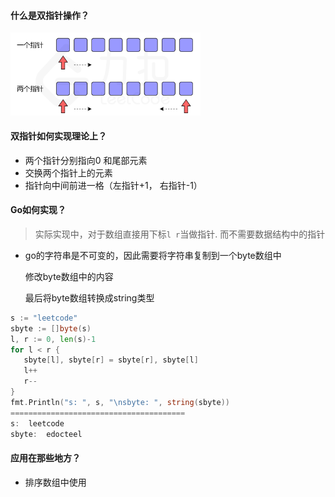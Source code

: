 #### 什么是双指针操作？

<img src="pic/%E7%90%86%E8%AE%BA.assets/image-20220308173857772.png" alt="image-20220308173857772" style="zoom:33%;" />



#### 双指针如何实现理论上？

- 两个指针分别指向0 和尾部元素
- 交换两个指针上的元素
- 指针向中间前进一格（左指针+1， 右指针-1）



#### Go如何实现？

> 实际实现中，对于数组直接用下标`l r`当做指针. 而不需要数据结构中的指针

- go的字符串是不可变的，因此需要将字符串复制到一个byte数组中

   修改byte数组中的内容

   最后将byte数组转换成string类型

```go
s := "leetcode"
sbyte := []byte(s)
l, r := 0, len(s)-1
for l < r {
   sbyte[l], sbyte[r] = sbyte[r], sbyte[l]
   l++
   r--
}
fmt.Println("s: ", s, "\nsbyte: ", string(sbyte))
=======================================
s:  leetcode 
sbyte:  edocteel
```



#### 应用在那些地方？

- 排序数组中使用